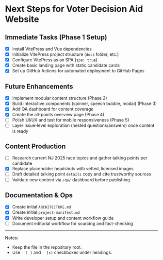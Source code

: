 # Next Steps for Voter Decision Aid Website

## Immediate Tasks (Phase 1 Setup)
- [x] Install VitePress and Vue dependencies
- [x] Initialize VitePress project structure (`docs` folder, etc.)
- [x] Configure VitePress as an SPA (`spa: true`)
- [x] Create basic landing page with static candidate cards
- [x] Set up GitHub Actions for automated deployment to GitHub Pages

## Future Enhancements
- [x] Implement modular content structure (Phase 2)
- [x] Build interactive components (spinner, speech bubble, modal) (Phase 3)
- [x] Add QA dashboard for content coverage
- [x] Create the all-points overview page (Phase 4)
- [ ] Polish UI/UX and test for mobile responsiveness (Phase 5)
- [ ] Layer issue-level exploration (nested questions/answers) once content is ready

## Content Production
- [ ] Research current NJ 2025 race topics and gather talking points per candidate
- [x] Replace placeholder headshots with vetted, licensed images
- [ ] Draft detailed talking point `details` copy and cite trustworthy sources
- [ ] Validate new content via `/qa/` dashboard before publishing

## Documentation & Ops
- [x] Create initial `ARCHITECTURE.md`
- [x] Create initial `project-manifest.md`
- [x] Write developer setup and content workflow guide
- [ ] Document editorial workflow for sourcing and fact-checking

---

Notes:
- Keep the file in the repository root.
- Use `- [ ]` and `- [x]` checkboxes under headings.
